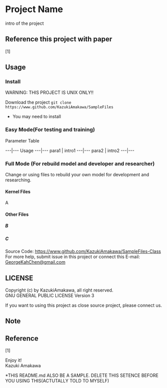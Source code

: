 # Project Name
intro of the project

## Reference this project with paper
[1]


## Usage
### Install
WARNING: THIS PROJECT IS UNIX ONLY!!

Download the project `git clone https://www.github.com/KazukiAmakawa/SampleFiles`

* You may need to install 


### Easy Mode(For testing and training)
Parameter Table

---|---
Usage
---|---
para1              | intro1
---|---
para2              | intro2
---|---

### Full Mode (For rebuild model and developer and researcher)
Change or using files to rebuild your own model for development and researching.

#### Kernel Files
A

#### Other Files
##### B

##### C


Source Code: https://www.github.com/KazukiAmakawa/SampleFiles-Class<br/>
For more help, submit issue in this project or connect this E-mail: GeorgeKahChen@gmail.com

## LICENSE
Copyright (c) by KazukiAmakawa, all right reserved.<br/>
GNU GENERAL PUBLIC LICENSE Version 3

If you want to using this project as close source project, please connect us.


## Note

## Reference
[1]


Enjoy it! <br/>
Kazuki Amakawa

*THIS README.md ALSO BE A SAMPLE. DELETE THIS SETENCE BEFORE YOU USING THIS(ACTUTALLY TOLD TO MYSELF)
